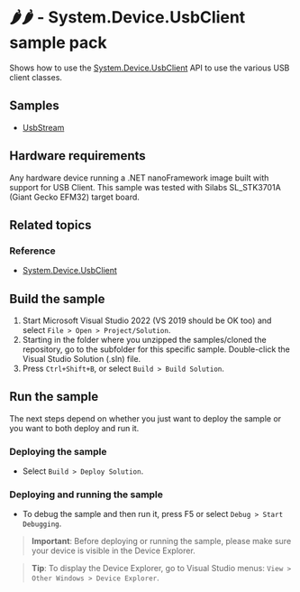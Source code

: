 # 🌶️🌶️ - System.Device.UsbClient sample pack

Shows how to use the [System.Device.UsbClient](http://docs.nanoframework.net/api/System.Device.UsbClient.html) API to use the various USB client classes.

## Samples

- [UsbStream](UsbStream/)

## Hardware requirements

Any hardware device running a .NET nanoFramework image built with support for USB Client.
This sample was tested with Silabs SL_STK3701A (Giant Gecko EFM32) target board.

## Related topics

### Reference

- [System.Device.UsbClient](http://docs.nanoframework.net/api/System.Device.UsbClient.html)

## Build the sample

1. Start Microsoft Visual Studio 2022 (VS 2019 should be OK too) and select `File > Open > Project/Solution`.
1. Starting in the folder where you unzipped the samples/cloned the repository, go to the subfolder for this specific sample. Double-click the Visual Studio Solution (.sln) file.
1. Press `Ctrl+Shift+B`, or select `Build > Build Solution`.

## Run the sample

The next steps depend on whether you just want to deploy the sample or you want to both deploy and run it.

### Deploying the sample

- Select `Build > Deploy Solution`.

### Deploying and running the sample

- To debug the sample and then run it, press F5 or select `Debug > Start Debugging`.

> **Important**: Before deploying or running the sample, please make sure your device is visible in the Device Explorer.

> **Tip**: To display the Device Explorer, go to Visual Studio menus: `View > Other Windows > Device Explorer`.
